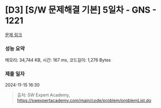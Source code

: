# [D3] [S/W 문제해결 기본] 5일차 - GNS - 1221 

[문제 링크](https://swexpertacademy.com/main/code/problem/problemDetail.do?contestProbId=AV14jJh6ACYCFAYD) 

### 성능 요약

메모리: 34,744 KB, 시간: 167 ms, 코드길이: 1,276 Bytes

### 제출 일자

2024-11-15 16:30



> 출처: SW Expert Academy, https://swexpertacademy.com/main/code/problem/problemList.do